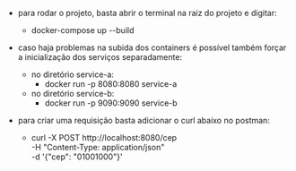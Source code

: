 

- para rodar o projeto, basta abrir o terminal na raiz do projeto e digitar:
  - docker-compose up --build
- caso haja problemas na subida dos containers é possível também forçar a inicialização dos serviços separadamente:
  - no diretório service-a:
    - docker run -p 8080:8080 service-a
  - no diretório service-b:
    - docker run -p 9090:9090 service-b

- para criar uma requisição basta adicionar o curl abaixo no postman:
  - curl -X POST http://localhost:8080/cep \
    -H "Content-Type: application/json" \
    -d '{"cep": "01001000"}'
